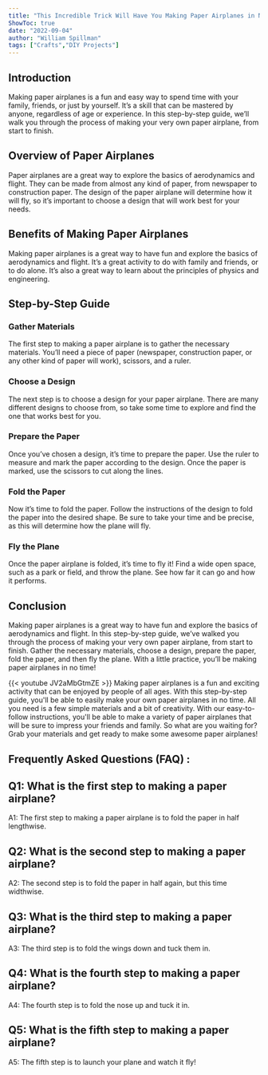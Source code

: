 ```yaml
---
title: "This Incredible Trick Will Have You Making Paper Airplanes in No Time - Step-by-Step Guide!"
ShowToc: true 
date: "2022-09-04"
author: "William Spillman" 
tags: ["Crafts","DIY Projects"]
---
```

## Introduction

Making paper airplanes is a fun and easy way to spend time with your family, friends, or just by yourself. It’s a skill that can be mastered by anyone, regardless of age or experience. In this step-by-step guide, we’ll walk you through the process of making your very own paper airplane, from start to finish.

## Overview of Paper Airplanes

Paper airplanes are a great way to explore the basics of aerodynamics and flight. They can be made from almost any kind of paper, from newspaper to construction paper. The design of the paper airplane will determine how it will fly, so it’s important to choose a design that will work best for your needs.

## Benefits of Making Paper Airplanes

Making paper airplanes is a great way to have fun and explore the basics of aerodynamics and flight. It’s a great activity to do with family and friends, or to do alone. It’s also a great way to learn about the principles of physics and engineering.

## Step-by-Step Guide

### Gather Materials

The first step to making a paper airplane is to gather the necessary materials. You’ll need a piece of paper (newspaper, construction paper, or any other kind of paper will work), scissors, and a ruler.

### Choose a Design

The next step is to choose a design for your paper airplane. There are many different designs to choose from, so take some time to explore and find the one that works best for you.

### Prepare the Paper

Once you’ve chosen a design, it’s time to prepare the paper. Use the ruler to measure and mark the paper according to the design. Once the paper is marked, use the scissors to cut along the lines.

### Fold the Paper

Now it’s time to fold the paper. Follow the instructions of the design to fold the paper into the desired shape. Be sure to take your time and be precise, as this will determine how the plane will fly.

### Fly the Plane

Once the paper airplane is folded, it’s time to fly it! Find a wide open space, such as a park or field, and throw the plane. See how far it can go and how it performs.

## Conclusion

Making paper airplanes is a great way to have fun and explore the basics of aerodynamics and flight. In this step-by-step guide, we’ve walked you through the process of making your very own paper airplane, from start to finish. Gather the necessary materials, choose a design, prepare the paper, fold the paper, and then fly the plane. With a little practice, you’ll be making paper airplanes in no time!

{{< youtube JV2aMbGtmZE >}} 
Making paper airplanes is a fun and exciting activity that can be enjoyed by people of all ages. With this step-by-step guide, you'll be able to easily make your own paper airplanes in no time. All you need is a few simple materials and a bit of creativity. With our easy-to-follow instructions, you'll be able to make a variety of paper airplanes that will be sure to impress your friends and family. So what are you waiting for? Grab your materials and get ready to make some awesome paper airplanes!

## Frequently Asked Questions (FAQ) :
## Q1: What is the first step to making a paper airplane?
A1: The first step to making a paper airplane is to fold the paper in half lengthwise. 

## Q2: What is the second step to making a paper airplane?
A2: The second step is to fold the paper in half again, but this time widthwise.

## Q3: What is the third step to making a paper airplane?
A3: The third step is to fold the wings down and tuck them in.

## Q4: What is the fourth step to making a paper airplane?
A4: The fourth step is to fold the nose up and tuck it in.

## Q5: What is the fifth step to making a paper airplane?
A5: The fifth step is to launch your plane and watch it fly!





